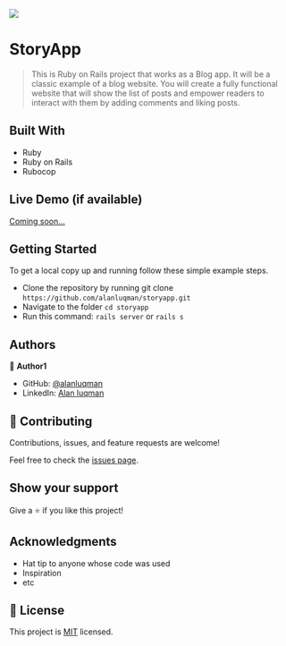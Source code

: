 ![](https://img.shields.io/badge/Microverse-blueviolet)

# StoryApp

> This is Ruby on Rails project that works as a Blog app. It will be a classic example of a blog website. You will create a fully functional website that will show the list of posts and empower readers to interact with them by adding comments and liking posts.


## Built With

- Ruby
- Ruby on Rails
- Rubocop

## Live Demo (if available)

[Coming soon...]()


## Getting Started

To get a local copy up and running follow these simple example steps.

- Clone the repository by running git clone `https://github.com/alanluqman/storyapp.git`
- Navigate to the folder `cd storyapp`
- Run this command: `rails server` or `rails s`


## Authors

👤 **Author1**

- GitHub: [@alanluqman](https://github.com/alanluqman)
- LinkedIn: [Alan luqman](https://www.linkedin.com/in/alan-luqman-61623b17a/)


## 🤝 Contributing

Contributions, issues, and feature requests are welcome!

Feel free to check the [issues page](https://github.com/alanluqman/storyapp/issues/).

## Show your support

Give a ⭐️ if you like this project!

## Acknowledgments

- Hat tip to anyone whose code was used
- Inspiration
- etc

## 📝 License

This project is [MIT](./LICENSE) licensed.

